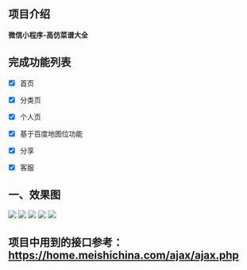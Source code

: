 
## 项目介绍

**微信小程序-高仿菜谱大全**

## 完成功能列表

- [x] 首页

- [x] 分类页

- [x] 个人页

- [x] 基于百度地图位功能

- [x] 分享

- [x] 客服


## 一、效果图

![](./images/1.png)
![](./images/2.png)
![](./images/3.png)
![](./images/4.png)
![](./images/5.png)

## 项目中用到的接口参考：https://home.meishichina.com/ajax/ajax.php

